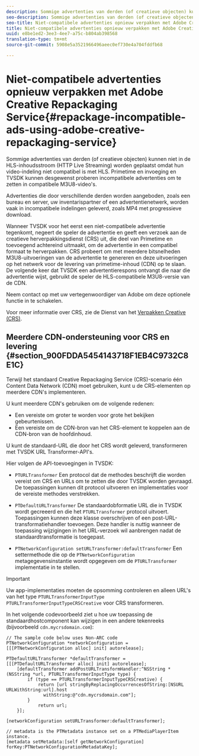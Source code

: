 ```yaml
---
description: Sommige advertenties van derden (of creatieve objecten) kunnen niet in de HLS-inhoudsstroom (HTTP Live Streaming) worden geplaatst omdat hun video-indeling niet compatibel is met HLS. Primetime en invoeging en TVSDK kunnen desgewenst proberen incompatibele advertenties om te zetten in compatibele M3U8-video's.
seo-description: Sommige advertenties van derden (of creatieve objecten) kunnen niet in de HLS-inhoudsstroom (HTTP Live Streaming) worden geplaatst omdat hun video-indeling niet compatibel is met HLS. Primetime en invoeging en TVSDK kunnen desgewenst proberen incompatibele advertenties om te zetten in compatibele M3U8-video's.
seo-title: Niet-compatibele advertenties opnieuw verpakken met Adobe Creative Repackaging Service
title: Niet-compatibele advertenties opnieuw verpakken met Adobe Creative Repackaging Service
uuid: e8be1ed2-3ee3-4ee7-a75c-b804ab398568
translation-type: tm+mt
source-git-commit: 5908e5a3521966496aeec0ef730e4a704fddfb68

---
```



# Niet-compatibele advertenties opnieuw verpakken met Adobe Creative Repackaging Service{#repackage-incompatible-ads-using-adobe-creative-repackaging-service}

Sommige advertenties van derden (of creatieve objecten) kunnen niet in de HLS-inhoudsstroom (HTTP Live Streaming) worden geplaatst omdat hun video-indeling niet compatibel is met HLS. Primetime en invoeging en TVSDK kunnen desgewenst proberen incompatibele advertenties om te zetten in compatibele M3U8-video&#39;s.

Advertenties die door verschillende derden worden aangeboden, zoals een bureau en server, uw inventarispartner of een advertentienetwerk, worden vaak in incompatibele indelingen geleverd, zoals MP4 met progressieve download.

Wanneer TVSDK voor het eerst een niet-compatibele advertentie tegenkomt, negeert de speler de advertentie en geeft een verzoek aan de creatieve herverpakkingsdienst (CRS) uit, die deel van Primetime en toevoegend achtereind uitmaakt, om de advertentie in een compatibel formaat te herverpakken. CRS probeert om met meerdere bitsnelheden M3U8-uitvoeringen van de advertentie te genereren en deze uitvoeringen op het netwerk voor de levering van primetime-inhoud (CDN) op te slaan. De volgende keer dat TVSDK een advertentierespons ontvangt die naar die advertentie wijst, gebruikt de speler de HLS-compatibele M3U8-versie van de CDN.

Neem contact op met uw vertegenwoordiger van Adobe om deze optionele functie in te schakelen.

Voor meer informatie over CRS, zie de Dienst van het [Verpakken Creative (CRS)](https://helpx.adobe.com/content/dam/help/en/primetime/guides/crs.pdf).

## Meerdere CDN-ondersteuning voor CRS en levering {#section_900FDDA5454143718F1EB4C9732C8E1C}

Terwijl het standaard Creative Repackaging Service (CRS)-scenario één Content Data Network (CDN) moet gebruiken, kunt u de CRS-elementen op meerdere CDN&#39;s implementeren.

U kunt meerdere CDN&#39;s gebruiken om de volgende redenen:

* Een vereiste om groter te worden voor grote het bekijken gebeurtenissen.
* Een vereiste om de CDN-bron van het CRS-element te koppelen aan de CDN-bron van de hoofdinhoud.

U kunt de standaard-URL die door het CRS wordt geleverd, transformeren met TVSDK URL Transformer-API&#39;s.

Hier volgen de API-toevoegingen in TVSDK:

* `PTURLTransformer` Een protocol dat de methodes beschrijft die worden vereist om CRS en URLs om te zetten die door TVSDK worden gevraagd. De toepassingen kunnen dit protocol uitvoeren en implementaties voor de vereiste methodes verstrekken.

* `PTDefaultURLTransformer` De standaardobformatie URL die in TVSDK wordt gecreeerd en die het `PTURLTransformer` protocol uitvoert. Toepassingen kunnen deze klasse overschrijven of een post-URL-transformatiehandler toevoegen. Deze handler is nuttig wanneer de toepassing wijzigingen in het URL-verzoek wil aanbrengen nadat de standaardtransformatie is toegepast.

* `PTNetworkConfiguration setURLTransformer:defaultTransformer` Een settermethode die op de `PTNetworkConfiguration` metagegevensinstantie wordt opgegeven om de `PTURLTransformer` implementatie in te stellen.

>[!IMPORTANT]
>
>Uw app-implementaties moeten de opsomming controleren en alleen URL&#39;s van het type `PTURLTransformerInputType` `PTURLTransformerInputTypeCRSCreative` voor CRS transformeren.

In het volgende codevoorbeeld ziet u hoe uw toepassing de standaardhostcomponent kan wijzigen in een andere tekenreeks (bijvoorbeeld `cdn.mycrsdomain.com`):

```
// The sample code below uses Non-ARC code 
PTNetworkConfiguration *networkConfiguration = [[[PTNetworkConfiguration alloc] init] autorelease]; 
   
PTDefaultURLTransformer *defaultTransformer = [[[PTDefaultURLTransformer alloc] init] autorelease]; 
    [defaultTransformer addPostURLTransformHandler:^NSString *(NSString *url, PTURLTransformerInputType type) { 
        if (type == PTURLTransformerInputTypeCRSCreative) { 
            return [url stringByReplacingOccurrencesOfString:[NSURL URLWithString:url].host  
              withString:@"cdn.mycrsdomain.com"]; 
        } 
            return url; 
    }]; 
  
[networkConfiguration setURLTransformer:defaultTransformer]; 
   
// metadata is the PTMetadata instance set on a PTMediaPlayerItem instance. 
[metadata setMetadata:[self getNetworkConfiguration] forKey:PTNetworkConfigurationMetadataKey];
```

